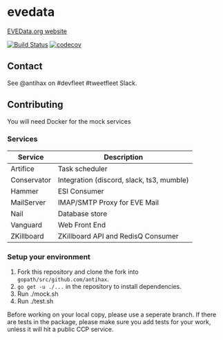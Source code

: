 # evedata


[EVEData.org website](https://www.evedata.org)

[![Build Status](https://travis-ci.org/antihax/evedata.svg?branch=master)](https://travis-ci.org/antihax/evedata)
[![codecov](https://codecov.io/gh/antihax/evedata/branch/master/graph/badge.svg)](https://codecov.io/gh/antihax/evedata)

## Contact

See @antihax on #devfleet #tweetfleet Slack.

## Contributing

You will need Docker for the mock services

### Services

| Service        | Description | 
| ------------- |-------------| 
| Artifice      | Task scheduler | 
| Conservator    | Integration (discord, slack, ts3, mumble) | 
| Hammer | ESI Consumer |  
| MailServer | IMAP/SMTP Proxy for EVE Mail |  
| Nail | Database store |  
| Vanguard | Web Front End|  
| ZKillboard | ZKillboard API and RedisQ Consumer |  


### Setup your environment

1. Fork this repository and clone the fork into `gopath/src/github.com/antihax`.
2. `go get -u ./...` in the repository to install dependencies.
3. Run ./mock.sh
4. Run ./test.sh

Before working on your local copy, please use a seperate branch.
If there are tests in the package, please make sure you add tests for your work, unless it will hit a public CCP service.